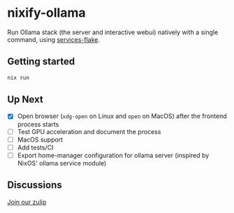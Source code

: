 # nixify-ollama

Run Ollama stack (the server and interactive webui) natively with a single command, using [services-flake](https://github.com/juspay/services-flake).

## Getting started

```sh
nix run
```

## Up Next

- [x] Open browser (`xdg-open` on Linux and `open` on MacOS) after the frontend process starts
- [ ] Test GPU acceleration and document the process
- [ ] MacOS support
- [ ] Add tests/CI
- [ ] Export home-manager configuration for ollama server (inspired by NixOS' ollama service module)

## Discussions

[Join our zulip](https://nixos.zulipchat.com/#narrow/stream/426237-nixify-llm)

